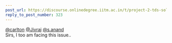 ```yaml
---
post_url: https://discourse.onlinedegree.iitm.ac.in/t/project-2-tds-solver-discussion-thread/169029/325
reply_to_post_number: 323
---
```

[@carlton](/u/carlton) [@Jivraj](/u/jivraj) [@s.anand](/u/s.anand)  
Sirs, I too am facing this issue..